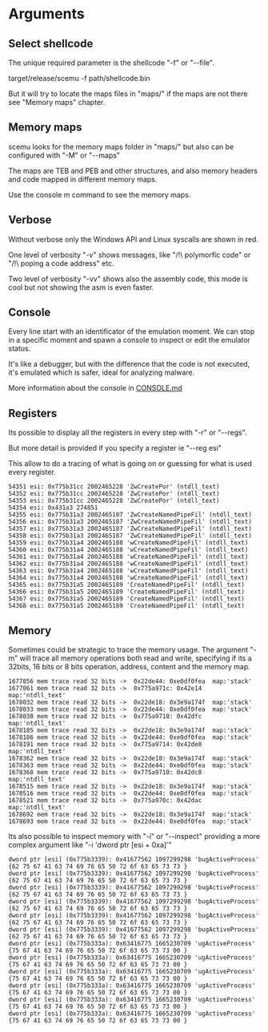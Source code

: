 
# Arguments 


## Select shellcode 

The unique required parameter is the shellcode "-f" or "--file".

target/release/scemu -f path/shellcode.bin

But it will try to locate the maps files in "maps/" if the maps are not there see "Memory maps" chapter.


## Memory maps

scemu looks for the memory maps folder in "maps/"  but also can be configured with "-M" or "--maps"  

The maps are TEB and PEB and other structures, and also memory headers and code mapped in different memory maps.

Use the console m command to see the memory maps.

## Verbose

Without verbose only the Windows API and Linux syscalls are shown in red.

One level of verbosity "-v" shows messages, like "/!\ polymorfic code" or "/!\ poping a code address" etc.

Two level of verbosity "-vv" shows also the assembly code, this mode is cool but not showing the asm is even faster.

## Console

Every line start with an identificator of the emulation moment. We can stop in a specific moment and spawn a console to inspect or edit the emulator status. 

It's like a debugger, but with the difference that the code is not executed, it's emulated which is safer, ideal for analyzing malware.

More information about the console in [CONSOLE.md](CONSOLE.md)

## Registers

Its possible to display all the registers in every step with "-r" or "--regs".

But more detail is provided if you specify a register ie "--reg esi"

This allow to do a tracing of what is going on or guessing for what is used every register.

```
54351 esi: 0x775b31cc 2002465228 'ZwCreatePor' (ntdll_text)
54352 esi: 0x775b31cc 2002465228 'ZwCreatePor' (ntdll_text)
54353 esi: 0x775b31cc 2002465228 'ZwCreatePor' (ntdll_text)
54354 esi: 0x431a3 274851
54355 esi: 0x775b31a3 2002465187 'ZwCreateNamedPipeFil' (ntdll_text)
54356 esi: 0x775b31a3 2002465187 'ZwCreateNamedPipeFil' (ntdll_text)
54357 esi: 0x775b31a3 2002465187 'ZwCreateNamedPipeFil' (ntdll_text)
54358 esi: 0x775b31a3 2002465187 'ZwCreateNamedPipeFil' (ntdll_text)
54359 esi: 0x775b31a4 2002465188 'wCreateNamedPipeFil' (ntdll_text)
54360 esi: 0x775b31a4 2002465188 'wCreateNamedPipeFil' (ntdll_text)
54361 esi: 0x775b31a4 2002465188 'wCreateNamedPipeFil' (ntdll_text)
54362 esi: 0x775b31a4 2002465188 'wCreateNamedPipeFil' (ntdll_text)
54363 esi: 0x775b31a4 2002465188 'wCreateNamedPipeFil' (ntdll_text)
54364 esi: 0x775b31a4 2002465188 'wCreateNamedPipeFil' (ntdll_text)
54365 esi: 0x775b31a5 2002465189 'CreateNamedPipeFil' (ntdll_text)
54366 esi: 0x775b31a5 2002465189 'CreateNamedPipeFil' (ntdll_text)
54367 esi: 0x775b31a5 2002465189 'CreateNamedPipeFil' (ntdll_text)
54368 esi: 0x775b31a5 2002465189 'CreateNamedPipeFil' (ntdll_text)
```


## Memory

Sometimes could be strategic to trace the memory usage. The argument "-m" will trace all memory operations both read and write, specifying if its a 32bits, 16 bits or 8 bits operation, address, content and the memory map. 

```
1677856 mem trace read 32 bits ->  0x22de44: 0xe0df0fea  map:'stack'
1677861 mem trace read 32 bits ->  0x775a971c: 0x42e14  map:'ntdll_text'
1678032 mem trace read 32 bits ->  0x22de18: 0x3e9a174f  map:'stack'
1678033 mem trace read 32 bits ->  0x22de44: 0xe0df0fea  map:'stack'
1678038 mem trace read 32 bits ->  0x775a9718: 0x42dfc  map:'ntdll_text'
1678185 mem trace read 32 bits ->  0x22de18: 0x3e9a174f  map:'stack'
1678186 mem trace read 32 bits ->  0x22de44: 0xe0df0fea  map:'stack'
1678191 mem trace read 32 bits ->  0x775a9714: 0x42de0  map:'ntdll_text'
1678362 mem trace read 32 bits ->  0x22de18: 0x3e9a174f  map:'stack'
1678363 mem trace read 32 bits ->  0x22de44: 0xe0df0fea  map:'stack'
1678368 mem trace read 32 bits ->  0x775a9710: 0x42dc8  map:'ntdll_text'
1678515 mem trace read 32 bits ->  0x22de18: 0x3e9a174f  map:'stack'
1678516 mem trace read 32 bits ->  0x22de44: 0xe0df0fea  map:'stack'
1678521 mem trace read 32 bits ->  0x775a970c: 0x42dac  map:'ntdll_text'
1678692 mem trace read 32 bits ->  0x22de18: 0x3e9a174f  map:'stack'
1678693 mem trace read 32 bits ->  0x22de44: 0xe0df0fea  map:'stack'
```

Its also possible to inspect memory with "-i" or "--inspect" providing a more complex argument like "-i 'dword ptr [esi + 0xa]'"

```
dword ptr [esi] (0x775b3339): 0x41677562 1097299298 'bugActiveProcess' {62 75 67 41 63 74 69 76 65 50 72 6f 63 65 73 73 }
dword ptr [esi] (0x775b3339): 0x41677562 1097299298 'bugActiveProcess' {62 75 67 41 63 74 69 76 65 50 72 6f 63 65 73 73 }
dword ptr [esi] (0x775b3339): 0x41677562 1097299298 'bugActiveProcess' {62 75 67 41 63 74 69 76 65 50 72 6f 63 65 73 73 }
dword ptr [esi] (0x775b3339): 0x41677562 1097299298 'bugActiveProcess' {62 75 67 41 63 74 69 76 65 50 72 6f 63 65 73 73 }
dword ptr [esi] (0x775b3339): 0x41677562 1097299298 'bugActiveProcess' {62 75 67 41 63 74 69 76 65 50 72 6f 63 65 73 73 }
dword ptr [esi] (0x775b3339): 0x41677562 1097299298 'bugActiveProcess' {62 75 67 41 63 74 69 76 65 50 72 6f 63 65 73 73 }
dword ptr [esi] (0x775b333a): 0x63416775 1665230709 'ugActiveProcess' {75 67 41 63 74 69 76 65 50 72 6f 63 65 73 73 00 }
dword ptr [esi] (0x775b333a): 0x63416775 1665230709 'ugActiveProcess' {75 67 41 63 74 69 76 65 50 72 6f 63 65 73 73 00 }
dword ptr [esi] (0x775b333a): 0x63416775 1665230709 'ugActiveProcess' {75 67 41 63 74 69 76 65 50 72 6f 63 65 73 73 00 }
dword ptr [esi] (0x775b333a): 0x63416775 1665230709 'ugActiveProcess' {75 67 41 63 74 69 76 65 50 72 6f 63 65 73 73 00 }
dword ptr [esi] (0x775b333a): 0x63416775 1665230709 'ugActiveProcess' {75 67 41 63 74 69 76 65 50 72 6f 63 65 73 73 00 }
dword ptr [esi] (0x775b333a): 0x63416775 1665230709 'ugActiveProcess' {75 67 41 63 74 69 76 65 50 72 6f 63 65 73 73 00 }
```